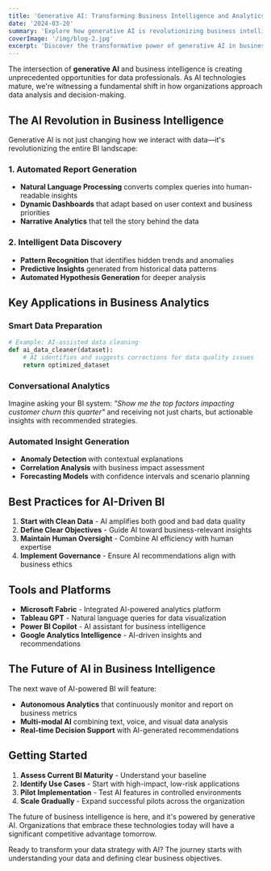 ```yaml
---
title: 'Generative AI: Transforming Business Intelligence and Analytics'
date: '2024-03-20'
summary: 'Explore how generative AI is revolutionizing business intelligence, from automated report generation to intelligent data insights.'
coverImage: '/img/blog-2.jpg'
excerpt: 'Discover the transformative power of generative AI in business intelligence and learn how to leverage AI-driven analytics for competitive advantage.'
---
```


The intersection of **generative AI** and business intelligence is creating unprecedented opportunities for data professionals. As AI technologies mature, we're witnessing a fundamental shift in how organizations approach data analysis and decision-making.

## The AI Revolution in Business Intelligence

Generative AI is not just changing how we interact with data—it's revolutionizing the entire BI landscape:

### 1. Automated Report Generation
- **Natural Language Processing** converts complex queries into human-readable insights
- **Dynamic Dashboards** that adapt based on user context and business priorities
- **Narrative Analytics** that tell the story behind the data

### 2. Intelligent Data Discovery
- **Pattern Recognition** that identifies hidden trends and anomalies
- **Predictive Insights** generated from historical data patterns
- **Automated Hypothesis Generation** for deeper analysis

## Key Applications in Business Analytics

### Smart Data Preparation
```python
# Example: AI-assisted data cleaning
def ai_data_cleaner(dataset):
    # AI identifies and suggests corrections for data quality issues
    return optimized_dataset
```

### Conversational Analytics
Imagine asking your BI system: *"Show me the top factors impacting customer churn this quarter"* and receiving not just charts, but actionable insights with recommended strategies.

### Automated Insight Generation
- **Anomaly Detection** with contextual explanations
- **Correlation Analysis** with business impact assessment
- **Forecasting Models** with confidence intervals and scenario planning

## Best Practices for AI-Driven BI

1. **Start with Clean Data** - AI amplifies both good and bad data quality
2. **Define Clear Objectives** - Guide AI toward business-relevant insights
3. **Maintain Human Oversight** - Combine AI efficiency with human expertise
4. **Implement Governance** - Ensure AI recommendations align with business ethics

## Tools and Platforms

- **Microsoft Fabric** - Integrated AI-powered analytics platform
- **Tableau GPT** - Natural language queries for data visualization
- **Power BI Copilot** - AI assistant for business intelligence
- **Google Analytics Intelligence** - AI-driven insights and recommendations

## The Future of AI in Business Intelligence

The next wave of AI-powered BI will feature:
- **Autonomous Analytics** that continuously monitor and report on business metrics
- **Multi-modal AI** combining text, voice, and visual data analysis
- **Real-time Decision Support** with AI-generated recommendations

## Getting Started

1. **Assess Current BI Maturity** - Understand your baseline
2. **Identify Use Cases** - Start with high-impact, low-risk applications
3. **Pilot Implementation** - Test AI features in controlled environments
4. **Scale Gradually** - Expand successful pilots across the organization

The future of business intelligence is here, and it's powered by generative AI. Organizations that embrace these technologies today will have a significant competitive advantage tomorrow.

Ready to transform your data strategy with AI? The journey starts with understanding your data and defining clear business objectives. 